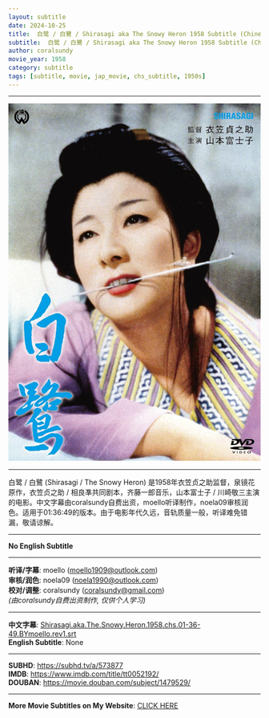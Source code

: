 ```yaml
---
layout: subtitle
date: 2024-10-25
title:  白鹭 / 白鷺 / Shirasagi aka The Snowy Heron 1958 Subtitle (Chinese)
subtitle:  白鹭 / 白鷺 / Shirasagi aka The Snowy Heron 1958 Subtitle (Chinese)
author: coralsundy
movie_year: 1958
category: subtitle
tags: [subtitle, movie, jap_movie, chs_subtitle, 1950s]
---
```


------

<img src="../assets/tt0052192.jpg" alt="tt0052192_cover_art" />

------

白鹭 / 白鷺 (Shirasagi / The Snowy Heron) 是1958年衣笠贞之助监督，泉镜花原作，衣笠贞之助 / 相良凖共同剧本，齐藤一郎音乐，山本富士子 / 川崎敬三主演的电影。中文字幕由coralsundy自费出资，moello听译制作，noela09审核润色。适用于01:36:49的版本。由于电影年代久远，音轨质量一般，听译难免错漏，敬请谅解。

------

**No English Subtitle**

------

**听译/字幕**: moello (moello1909@outlook.com)<br>
**审核/润色**: noela09 (noela1990@outlook.com)<br>
**校对/调整**: coralsundy (coralsundy@gmail.com)<br>
*(由coralsundy自费出资制作, 仅供个人学习)*

------

**中文字幕**: [Shirasagi.aka.The.Snowy.Heron.1958.chs.01-36-49.BYmoello.rev1.srt](../subtitles/Shirasagi.aka.The.Snowy.Heron.1958.chs.01-36-49.BYmoello.rev1.srt)<br>
**English Subtitle**: None

------

**SUBHD**: <https://subhd.tv/a/573877><br>
**IMDB**: <https://www.imdb.com/title/tt0052192/><br>
**DOUBAN**: <https://movie.douban.com/subject/1479529/>

------

**More Movie Subtitles on My Website**: <a href='{% post_url 2021-01-10-subtitles-summary-list %}'>CLICK HERE</a>



